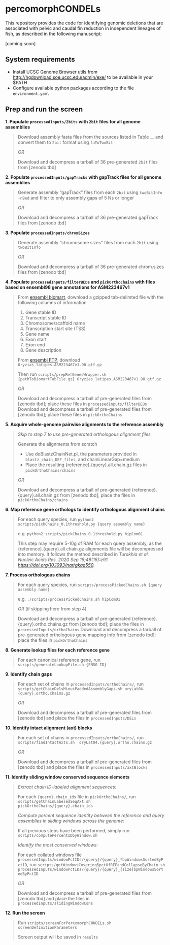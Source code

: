 # percomorphCONDELs

This repository provides the code for identifying genomic deletions that are associated with pelvic and caudal fin reduction in independent lineages of fish, as described in the following manuscript:

[coming soon]


## System requirements
- Install UCSC Genome Browser utils from http://hgdownload.soe.ucsc.edu/admin/exe/ to be available in your $PATH
- Configure available python packages according to the file `environment.yaml`

## Prep and run the screen

**1. Populate `processedInputs/2bits` with `2bit` files for all genome assemblies**

> Download assembly fasta files from the sources listed in Table __ and convert them to `2bit` format using `faToTwoBit`
>
> *OR*
>
> Download and decompress a tarball of 36 pre-generated `2bit` files from [zenodo tbd]

**2. Populate `processedInputs/gapTracks` with gapTrack files for all genome assemblies**

> Generate assembly “gapTrack” files from each `2bit` using `twoBitInfo -nBed` and filter to only assembly gaps of 5 Ns or longer
>
> *OR*
>
> Download and decompress a tarball of 36 pre-generated gapTrack files from [zenodo tbd]

**3. Populate `processedInputs/chromSizes`**

> Generate assembly “chromosome sizes” files from each `2bit` using `twoBitInfo`
>
> *OR*
>
> Download and decompress a tarball of 36 pre-generated chrom.sizes files from [zenodo tbd]


**4. Populate `processedInputs/filterBEDs` and `pickOrthoChains` with files based on ensembl98 gene annotations for ASM223467v1**

> From [ensembl biomart](https://www.ensembl.org/biomart/martview), download a gzipped tab-delimted file with the following columns of information
> 1. Gene stable ID
> 2. Transcript stable ID
> 3. Chromosome/scaffold name
> 4. Transcription start site (TSS)
> 5. Gene name
> 6. Exon start
> 7. Exon end
> 8. Gene description
> 
> From [ensembl FTP](http://ftp.ensembl.org/pub/), download `Oryzias_latipes.ASM223467v1.98.gtf.gz` 
> 
> Then run `scripts/prepRefGenesWrapper.sh {pathToBiomartTabFile.gz} Oryzias_latipes.ASM223467v1.98.gtf.gz`
> 
> *OR*
>
> Download and decompress a tarball of pre-generated files from [zenodo tbd]; place these files in `processedInputs/filterBEDs`
> Download and decompress a tarball of pre-generated files from [zenodo tbd]; place these files in `pickOrthoChains`

**5. Acquire whole-genome pairwise alignments to the reference assembly**

> *Skip to step 7 to use pre-generated orthologous alignment files*
> 
> Generate the alignments from scratch
> - Use doBlastzChainNet.pl, the parameters provided in `blastz_chain_DEF_files`, and chainLinearGap=medium
> - Place the resulting {reference}.{query}.all.chain.gz files in `pickOrthoChains/chains`
> 
> *OR*
>
> Download and decompress a tarball of pre-generated {reference}.{query}.all.chain.gz from [zenodo tbd]; place the files in `pickOrthoChains/chains`

**6. Map reference gene orthologs to identify orthologous alignment chains**

> For each query species, run `python2 scripts/pickChains_0.1threshold.py {query assembly name}`
> 
> e.g. `python2 scripts/pickChains_0.1threshold.py hipCom01`
> 
> This step may require 5-10g of RAM for each query assembly, as the {reference}.{query}.all.chain.gz alignments file will be decompressed into memory. It follows the method described in *Turakhia et al. Nucleic Acids Res. 2020 Sep 18;48(16):e91. https://doi.org/10.1093/nar/gkaa550.*

**7. Process orthologous chains**

> For each query species, run `scripts/processPickedChains.sh {query assembly name}`
> 
> e.g. `./scripts/processPickedChains.sh hipCom01`
> 
> *OR* (if skipping here from step 4)
> 
> Download and decompress a tarball of pre-generated {reference}.{query}.ortho.chains.gz from [zenodo tbd]; place the files in `processedInputs/orthoChains`
> Download and decompress a tarball of pre-generated orthologous gene mapping info from [zenodo tbd]; place the files in `pickOrthoChains`

**8. Generate lookup files for each reference gene**

> For each canonical reference gene, run `scripts/generateLookupFile.sh {ENSG ID}`

**9. Identify chain gaps**

> For each set of chains in `processedInputs/orthoChains/`, run `scripts/getChainDelsMinusPaddedAssemblyGaps.sh oryLat04.{query}.ortho.chains.gz`
> 
> *OR*
> 
> Download and decompress a tarball of pre-generated files from [zenodo tbd] and place the files in `processedInputs/DELs`

**10. Identify intact alignment (axt) blocks**

> For each set of chains in `processedInputs/orthoChains/`, run `scripts/findIntactAxts.sh  oryLat04.{query}.ortho.chains.gz`
> 
> *OR*
> 
> Download and decompress a tarball of pre-generated files from [zenodo tbd] and place the files in `processedInputs/axtBlocks`

**11. Identify sliding window conserved sequence elements**

> *Extract chain ID-labeled alignment sequences:*
>
> For each `{query}.chain_ids` file in `pickOrthoChains/`, run `scripts/getChainLabeledSeqAxt.sh pickOrthoChains/{query}.chain_ids`
>
> *Compute percent sequence identity between the reference and query assemblies in sliding windows across the genome:*
> 
> If all previous steps have been performed, simply run `scripts/computePercentIDbyWindow.sh`
> 
> *Identify the most conserved windows:*
> 
> For each collated windows file `processedInputs/windowPctIDs/{query}/{query}_*bpWindowsSortedByPctID`, run `scripts/getWindowsCovering5pctOfREFandCollapseByChain.sh processedInputs/windowPctIDs/{query}/{query}_{size}bpWindowsSortedByPctID`
> 
> *OR*
> 
> Download and decompress a tarball of pre-generated files from [zenodo tbd] and place the files in `processedInputs/slidingWindowCons`

**12. Run the screen**

> Run `scripts/screenForPercomorphCONDELs.sh screenDefinitionParameters` 
> 
> Screen output will be saved in `results`
